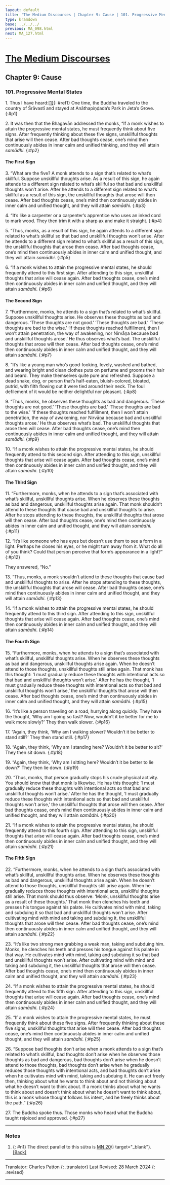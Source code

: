 ```yaml
---
layout: default
title: 'The Medium Discourses | Chapter 9: Cause | 101. Progressive Mental States'
type: kramdown
base: ../../../
previous: MA_098.html
next: MA_127.html
---
```


# [The Medium Discourses](index.html)
## Chapter 9: Cause
### 101. Progressive Mental States

1\. Thus I have heard:[\[1\]](#n1){: #ref1} One time, the Buddha traveled to the country of Śrāvastī and stayed at Anāthapiṇḍada’s Park in Jeta’s Grove.
{:#p1}

2\. It was then that the Bhagavān addressed the monks, “If a monk wishes to attain the progressive mental states, he must frequently think about five signs. After frequently thinking about these five signs, unskillful thoughts that arise will then cease. After bad thoughts cease, one’s mind then continuously abides in inner calm and unified thinking, and they will attain *samādhi*.
{:#p2}

#### The First Sign

3\. “What are the five? A monk attends to a sign that’s related to what’s skillful. Suppose unskillful thoughts arise. As a result of this sign, he again attends to a different sign related to what’s skillful so that bad and unskillful thoughts won’t arise. After he attends to a different sign related to what’s skillful as a result of this sign, the unskillful thoughts that arose will then cease. After bad thoughts cease, one’s mind then continuously abides in inner calm and unified thought, and they will attain *samādhi*.
{:#p3}

4\. “It’s like a carpenter or a carpenter’s apprentice who uses an inked cord to mark wood. They then trim it with a sharp ax and make it straight.
{:#p4}

5\. “Thus, monks, as a result of this sign, he again attends to a different sign related to what’s skillful so that bad and unskillful thoughts won’t arise. After he attends to a different sign related to what’s skillful as a result of this sign, the unskillful thoughts that arose then cease. After bad thoughts cease, one’s mind then continuously abides in inner calm and unified thought, and they will attain *samādhi*.
{:#p5}

6\. “If a monk wishes to attain the progressive mental states, he should frequently attend to this first sign. After attending to this sign, unskillful thoughts that arise will cease again. After bad thoughts cease, one’s mind then continuously abides in inner calm and unified thought, and they will attain *samādhi*.
{:#p6}

#### The Second Sign

7\. “Furthermore, monks, he attends to a sign that’s related to what’s skillful. Suppose unskillful thoughts arise. He observes these thoughts as bad and dangerous. ‘These thoughts are not good.’ ‘These thoughts are bad.’ ‘These thoughts are bad to the wise.’ ‘If these thoughts reached fulfillment, then I won’t attain penetration, the way of awakening, nor Nirvāṇa because bad and unskillful thoughts arose.’ He thus observes what’s bad. The unskillful thoughts that arose will then cease. After bad thoughts cease, one’s mind then continuously abides in inner calm and unified thought, and they will attain *samādhi*.
{:#p7}

8\. “It’s like a young man who’s good-looking, lovely, washed and bathed, and wearing bright and clean clothes puts on perfume and grooms their hair and beard. They make themselves quite pure and refreshed. Suppose a dead snake, dog, or person that’s half-eaten, bluish-colored, bloated, putrid, with filth flowing out it were tied around their neck. The foul defilement of it would be neither delightful nor pleasant.
{:#p8}

9\. “Thus, monks, he observes these thoughts as bad and dangerous. ‘These thoughts are not good.’ ‘These thoughts are bad.’ ‘These thoughts are bad to the wise.’ ‘If these thoughts reached fulfillment, then I won’t attain penetration, the way of awakening, nor Nirvāṇa because bad and unskillful thoughts arose.’ He thus observes what’s bad. The unskillful thoughts that arose then will cease. After bad thoughts cease, one’s mind then continuously abides in inner calm and unified thought, and they will attain *samādhi*.
{:#p9}

10\. “If a monk wishes to attain the progressive mental states, he should frequently attend to this second sign. After attending to this sign, unskillful thoughts that arise will cease again. After bad thoughts cease, one’s mind then continuously abides in inner calm and unified thought, and they will attain *samādhi*.
{:#p10}

#### The Third Sign

11\. “Furthermore, monks, when he attends to a sign that’s associated with what’s skillful, unskillful thoughts arise. When he observes these thoughts as bad and dangerous, unskillful thoughts arise again. That monk shouldn’t attend to these thoughts that cause bad and unskillful thoughts to arise. After he stops attending to these thoughts, the unskillful thoughts that arose will then cease. After bad thoughts cease, one’s mind then continuously abides in inner calm and unified thought, and they will attain *samādhi*.
{:#p11}

12\. “It’s like someone who has eyes but doesn’t use them to see a form in a light. Perhaps he closes his eyes, or he might turn away from it. What do all of you think? Could that person perceive that form’s appearance in a light?”
{:#p12}

They answered, “No.”

13\. “Thus, monks, a monk shouldn’t attend to these thoughts that cause bad and unskillful thoughts to arise. After he stops attending to these thoughts, the unskillful thoughts that arose will cease. After bad thoughts cease, one’s mind then continuously abides in inner calm and unified thought, and they will attain *samādhi*.
{:#p13}

14\. “If a monk wishes to attain the progressive mental states, he should frequently attend to this third sign. After attending to this sign, unskillful thoughts that arise will cease again. After bad thoughts cease, one’s mind then continuously abides in inner calm and unified thought, and they will attain *samādhi*.
{:#p14}

#### The Fourth Sign

15\. “Furthermore, monks, when he attends to a sign that’s associated with what’s skillful, unskillful thoughts arise. When he observes these thoughts as bad and dangerous, unskillful thoughts arise again. When he doesn’t attend to those thoughts, unskillful thoughts still arise again. That monk has this thought: ‘I must gradually reduce these thoughts with intentional acts so that bad and unskillful thoughts won’t arise.’ After he has the thought, ‘I must gradually reduce these thoughts with intentional acts so that bad and unskillful thoughts won’t arise,’ the unskillful thoughts that arose will then cease. After bad thoughts cease, one’s mind then continuously abides in inner calm and unified thought, and they will attain *samādhi*.
{:#p15}

16\. “It’s like a person traveling on a road, hurrying along quickly. They have the thought, ‘Why am I going so fast? Now, wouldn’t it be better for me to walk more slowly?’ They then walk slower.
{:#p16}

17\. “Again, they think, ‘Why am I walking slower? Wouldn’t it be better to stand still?’ They then stand still.
{:#p17}

18\. “Again, they think, ‘Why am I standing here? Wouldn’t it be better to sit?’ They then sit down.
{:#p18}

19\. “Again, they think, ‘Why am I sitting here? Wouldn’t it be better to lie down?’ They then lie down.
{:#p19}

20\. “Thus, monks, that person gradually stops his crude physical activity. You should know that that monk is likewise. He has this thought: ‘I must gradually reduce these thoughts with intentional acts so that bad and unskillful thoughts won’t arise.’ After he has the thought, ‘I must gradually reduce these thoughts with intentional acts so that bad and unskillful thoughts won’t arise,’ the unskillful thoughts that arose will then cease. After bad thoughts cease, one’s mind then continuously abides in inner calm and unified thought, and they will attain *samādhi*.
{:#p20}

21\. “If a monk wishes to attain the progressive mental states, he should frequently attend to this fourth sign. After attending to this sign, unskillful thoughts that arise will cease again. After bad thoughts cease, one’s mind then continuously abides in inner calm and unified thought, and they will attain *samādhi*.
{:#p21}

#### The Fifth Sign

22\. “Furthermore, monks, when he attends to a sign that’s associated with what’s skillful, unskillful thoughts arise. When he observes these thoughts as bad and dangerous, unskillful thoughts arise again. When he doesn’t attend to those thoughts, unskillful thoughts still arise again. When he gradually reduces those thoughts with intentional acts, unskillful thoughts still arise. That monk should thus observe: ‘Monk, unskillful thoughts arise as a result of these thoughts.’ That monk then clenches his teeth and presses his tongue against his palate. He cultivates mind with mind, taking and subduing it so that bad and unskillful thoughts won’t arise. After cultivating mind with mind and taking and subduing it, the unskillful thoughts that arose will then cease. After bad thoughts cease, one’s mind then continuously abides in inner calm and unified thought, and they will attain *samādhi*.
{:#p22}

23\. “It’s like two strong men grabbing a weak man, taking and subduing him. Monks, he clenches his teeth and presses his tongue against his palate in that way. He cultivates mind with mind, taking and subduing it so that bad and unskillful thoughts won’t arise. After cultivating mind with mind and taking and subduing it, the unskillful thoughts that arose will then cease. After bad thoughts cease, one’s mind then continuously abides in inner calm and unified thought, and they will attain *samādhi*.
{:#p23}

24\. “If a monk wishes to attain the progressive mental states, he should frequently attend to this fifth sign. After attending to this sign, unskillful thoughts that arise will cease again. After bad thoughts cease, one’s mind then continuously abides in inner calm and unified thought, and they will attain *samādhi*.
{:#p24}

25\. “If a monk wishes to attain the progressive mental states, he must frequently think about these five signs. After frequently thinking about these five signs, unskillful thoughts that arise will then cease. After bad thoughts cease, one’s mind then continuously abides in inner calm and unified thought, and they will attain *samādhi*.
{:#p25}

26\. “Suppose bad thoughts don’t arise when a monk attends to a sign that’s related to what’s skillful, bad thoughts don’t arise when he observes those thoughts as bad and dangerous, bad thoughts don’t arise when he doesn’t attend to those thoughts, bad thoughts don’t arise when he gradually reduces those thoughts with intentional acts, and bad thoughts don’t arise when he cultivates mind with mind, taking and subduing it. He can act freely then, thinking about what he wants to think about and not thinking about what he doesn’t want to think about. If a monk thinks about what he wants to think about and doesn’t think about what he doesn’t want to think about, this is a monk whose thought follows his intent, and he freely thinks about the path.”
{:#p26}

27\. The Buddha spoke thus. Those monks who heard what the Buddha taught rejoiced and approved.
{:#p27}

---

### Notes

1. {: #n1} The direct parallel to this sūtra is [MN 20](https://suttacentral.net/mn20){: target="_blank"}. [\[Back\]](#ref1)

---

Translator: Charles Patton
{: .translator}
Last Revised: 28 March 2024
{: .revised}

---